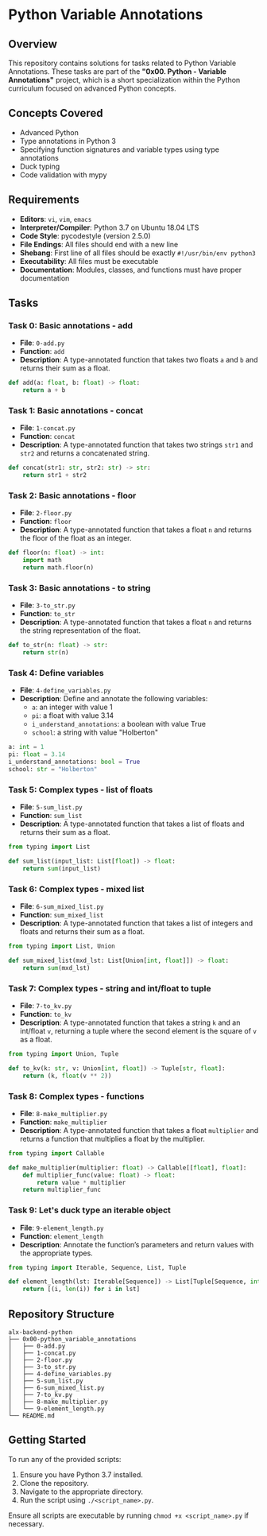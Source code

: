 # Python Variable Annotations

## Overview
This repository contains solutions for tasks related to Python Variable Annotations. These tasks are part of the **"0x00. Python - Variable Annotations"** project, which is a short specialization within the Python curriculum focused on advanced Python concepts.

## Concepts Covered
- Advanced Python
- Type annotations in Python 3
- Specifying function signatures and variable types using type annotations
- Duck typing
- Code validation with mypy

## Requirements
- **Editors**: `vi`, `vim`, `emacs`
- **Interpreter/Compiler**: Python 3.7 on Ubuntu 18.04 LTS
- **Code Style**: pycodestyle (version 2.5.0)
- **File Endings**: All files should end with a new line
- **Shebang**: First line of all files should be exactly `#!/usr/bin/env python3`
- **Executability**: All files must be executable
- **Documentation**: Modules, classes, and functions must have proper documentation

## Tasks

### Task 0: Basic annotations - add
- **File**: `0-add.py`
- **Function**: `add`
- **Description**: A type-annotated function that takes two floats `a` and `b` and returns their sum as a float.

```python
def add(a: float, b: float) -> float:
    return a + b
```

### Task 1: Basic annotations - concat
- **File**: `1-concat.py`
- **Function**: `concat`
- **Description**: A type-annotated function that takes two strings `str1` and `str2` and returns a concatenated string.

```python
def concat(str1: str, str2: str) -> str:
    return str1 + str2
```

### Task 2: Basic annotations - floor
- **File**: `2-floor.py`
- **Function**: `floor`
- **Description**: A type-annotated function that takes a float `n` and returns the floor of the float as an integer.

```python
def floor(n: float) -> int:
    import math
    return math.floor(n)
```

### Task 3: Basic annotations - to string
- **File**: `3-to_str.py`
- **Function**: `to_str`
- **Description**: A type-annotated function that takes a float `n` and returns the string representation of the float.

```python
def to_str(n: float) -> str:
    return str(n)
```

### Task 4: Define variables
- **File**: `4-define_variables.py`
- **Description**: Define and annotate the following variables:
  - `a`: an integer with value 1
  - `pi`: a float with value 3.14
  - `i_understand_annotations`: a boolean with value True
  - `school`: a string with value "Holberton"

```python
a: int = 1
pi: float = 3.14
i_understand_annotations: bool = True
school: str = "Holberton"
```

### Task 5: Complex types - list of floats
- **File**: `5-sum_list.py`
- **Function**: `sum_list`
- **Description**: A type-annotated function that takes a list of floats and returns their sum as a float.

```python
from typing import List

def sum_list(input_list: List[float]) -> float:
    return sum(input_list)
```

### Task 6: Complex types - mixed list
- **File**: `6-sum_mixed_list.py`
- **Function**: `sum_mixed_list`
- **Description**: A type-annotated function that takes a list of integers and floats and returns their sum as a float.

```python
from typing import List, Union

def sum_mixed_list(mxd_lst: List[Union[int, float]]) -> float:
    return sum(mxd_lst)
```

### Task 7: Complex types - string and int/float to tuple
- **File**: `7-to_kv.py`
- **Function**: `to_kv`
- **Description**: A type-annotated function that takes a string `k` and an int/float `v`, returning a tuple where the second element is the square of `v` as a float.

```python
from typing import Union, Tuple

def to_kv(k: str, v: Union[int, float]) -> Tuple[str, float]:
    return (k, float(v ** 2))
```

### Task 8: Complex types - functions
- **File**: `8-make_multiplier.py`
- **Function**: `make_multiplier`
- **Description**: A type-annotated function that takes a float `multiplier` and returns a function that multiplies a float by the multiplier.

```python
from typing import Callable

def make_multiplier(multiplier: float) -> Callable[[float], float]:
    def multiplier_func(value: float) -> float:
        return value * multiplier
    return multiplier_func
```

### Task 9: Let's duck type an iterable object
- **File**: `9-element_length.py`
- **Function**: `element_length`
- **Description**: Annotate the function’s parameters and return values with the appropriate types.

```python
from typing import Iterable, Sequence, List, Tuple

def element_length(lst: Iterable[Sequence]) -> List[Tuple[Sequence, int]]:
    return [(i, len(i)) for i in lst]
```

## Repository Structure
```
alx-backend-python
├── 0x00-python_variable_annotations
│   ├── 0-add.py
│   ├── 1-concat.py
│   ├── 2-floor.py
│   ├── 3-to_str.py
│   ├── 4-define_variables.py
│   ├── 5-sum_list.py
│   ├── 6-sum_mixed_list.py
│   ├── 7-to_kv.py
│   ├── 8-make_multiplier.py
│   └── 9-element_length.py
└── README.md
```

## Getting Started
To run any of the provided scripts:
1. Ensure you have Python 3.7 installed.
2. Clone the repository.
3. Navigate to the appropriate directory.
4. Run the script using `./<script_name>.py`.

Ensure all scripts are executable by running `chmod +x <script_name>.py` if necessary.
